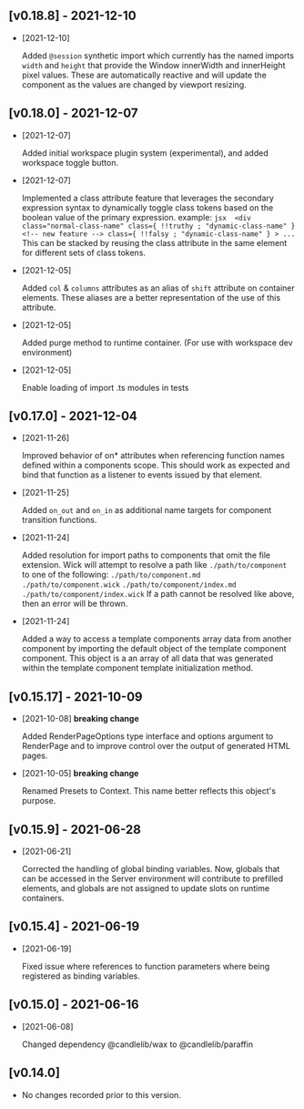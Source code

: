 ## [v0.18.8] - 2021-12-10 

- [2021-12-10]

    Added `@session` synthetic import which currently has the named imports `width` and `height` that provide the Window innerWidth and innerHeight pixel values. These are automatically reactive and will update the component as the values are changed by viewport resizing.

## [v0.18.0] - 2021-12-07 

- [2021-12-07]

    Added initial workspace plugin system (experimental), and added workspace toggle button.

- [2021-12-07]

    Implemented a class attribute feature that leverages the secondary expression syntax to dynamically toggle class tokens based on the boolean value of the primary expression.  example:  ```jsx  <div class="normal-class-name" class={ !!truthy ; "dynamic-class-name" } <!-- new feature --> class={ !!falsy ; "dynamic-class-name" } > ...  ```  This can be stacked by reusing the class attribute in the same element for different sets of class tokens.

- [2021-12-05]

    Added `col` & `columns` attributes as an alias of `shift` attribute on container elements. These aliases are a better representation of the use of this attribute.

- [2021-12-05]

    Added purge method to runtime container. (For use with workspace dev environment)

- [2021-12-05]

    Enable loading of import .ts modules in tests

## [v0.17.0] - 2021-12-04 

- [2021-11-26]

    Improved behavior of on* attributes when referencing function names defined within a components scope. This should work as expected and bind that function as a listener to events issued by that element.

- [2021-11-25]

    Added `on_out` and `on_in` as additional name targets for component transition functions.

- [2021-11-24]

    Added resolution for import paths to components that omit the file extension.  Wick will attempt to resolve a path like `./path/to/component` to one of the following: `./path/to/component.md` `./path/to/component.wick` `./path/to/component/index.md` `./path/to/component/index.wick`  If a path cannot be resolved like above, then an error will be thrown.

- [2021-11-24]

    Added a way to access a template components array data from another component by importing the default object of the template component component. This object is a an array of all data that was generated within the template component template initialization method.

## [v0.15.17] - 2021-10-09 

- [2021-10-08] **breaking change** 

    Added RenderPageOptions type interface and options argument to RenderPage and to improve control over the output of generated HTML pages.

- [2021-10-05] **breaking change** 

    Renamed Presets to Context. This name better reflects this object's purpose.

## [v0.15.9] - 2021-06-28 

- [2021-06-21]

    Corrected the handling of global binding variables. Now, globals that can be accessed in the Server environment will contribute to prefilled elements, and globals are not assigned to update slots on runtime containers.

## [v0.15.4] - 2021-06-19 

- [2021-06-19]

    Fixed issue where references to function parameters where being registered as binding variables.

## [v0.15.0] - 2021-06-16 

- [2021-06-08]

    Changed dependency @candlelib/wax to @candlelib/paraffin

## [v0.14.0] 

- No changes recorded prior to this version.
